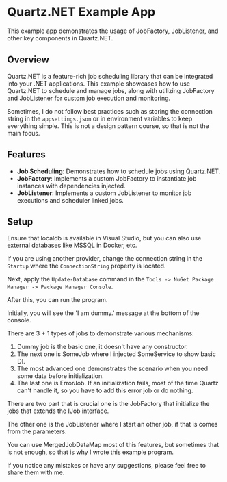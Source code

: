 # Quartz.NET Example App

This example app demonstrates the usage of JobFactory, JobListener, and other key components in Quartz.NET.

## Overview

Quartz.NET is a feature-rich job scheduling library that can be integrated into your .NET applications. This example showcases how to use Quartz.NET to schedule and manage jobs, along with utilizing JobFactory and JobListener for custom job execution and monitoring.

Sometimes, I do not follow best practices such as storing the connection string in the `appsettings.json` or in environment variables to keep everything simple. This is not a design pattern course, so that is not the main focus.

## Features

- **Job Scheduling**: Demonstrates how to schedule jobs using Quartz.NET.
- **JobFactory**: Implements a custom JobFactory to instantiate job instances with dependencies injected.
- **JobListener**: Implements a custom JobListener to monitor job executions and scheduler linked jobs.

## Setup

Ensure that localdb is available in Visual Studio, but you can also use external databases like MSSQL in Docker, etc.

If you are using another provider, change the connection string in the `Startup` where the `ConnectionString` property is located.

Next, apply the `Update-Database` command in the `Tools -> NuGet Package Manager -> Package Manager Console`.

After this, you can run the program.

Initially, you will see the 'I am dummy.' message at the bottom of the console.

There are 3 + 1 types of jobs to demonstrate various mechanisms:

1. Dummy job is the basic one, it doesn't have any constructor.
2. The next one is SomeJob where I injected SomeService to show basic DI.
3. The most advanced one demonstrates the scenario when you need some data before initialization.
4. The last one is ErrorJob. If an initialization fails, most of the time Quartz can't handle it, so you have to add this error job or do nothing.

There are two part that is crucial one is the JobFactory that initialize the jobs that extends the IJob interface.

The other one is the JobListener where I start an other job, if that is comes from the parameters.

You can use MergedJobDataMap most of this features, but sometimes that is not enough, so that is why I wrote this example program.

If you notice any mistakes or have any suggestions, please feel free to share them with me.
